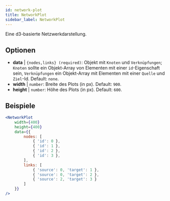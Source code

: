 ```yaml
---
id: network-plot
title: NetworkPlot
sidebar_label: NetworkPlot
---
```


Eine d3-basierte Netzwerkdarstellung.

## Optionen

* __data__ | `{nodes,links} (required)`: Objekt mit `Knoten` und `Verknüpfungen`; `Knoten` sollte ein Objekt-Array von Elementen mit einer `id`-Eigenschaft sein, `Verknüpfungen` ein Objekt-Array mit Elementen mit einer `Quelle` und `Ziel`-Id. Default: `none`.
* __width__ | `number`: Breite des Plots (in px). Default: `900`.
* __height__ | `number`: Höhe des Plots (in px). Default: `600`.


## Beispiele

```jsx live
<NetworkPlot
    width={400}
    height={400}
    data={{
        nodes: [
            { 'id': 0 },
            { 'id': 1 },
            { 'id': 2 },
            { 'id': 3 },
        ],
        links: [
            { 'source': 0, 'target': 1 },
            { 'source': 0, 'target': 2 },
            { 'source': 2, 'target': 3 }
        ]
    }}
/>
``` 

